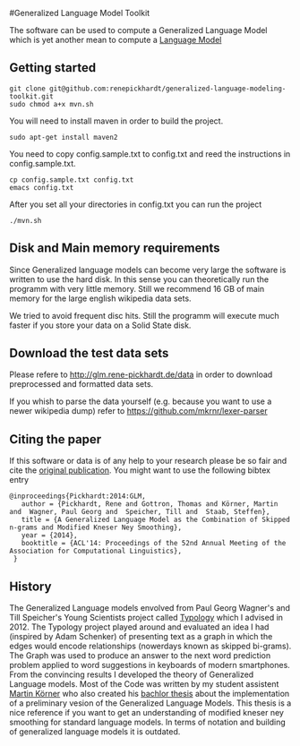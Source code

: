 #Generalized Language Model Toolkit

The software can be used to compute a Generalized Language Model which is yet another mean to compute a [Language Model](http://en.wikipedia.org/wiki/Language_model) 

## Getting started
```
git clone git@github.com:renepickhardt/generalized-language-modeling-toolkit.git
sudo chmod a+x mvn.sh
```
You will need to install maven in order to build the project.
```
sudo apt-get install maven2
```

You need to copy config.sample.txt to config.txt and reed the instructions in config.sample.txt.
```
cp config.sample.txt config.txt
emacs config.txt
```

After you set all your directories in config.txt you can run the project
```
./mvn.sh
```

## Disk and Main memory requirements
Since Generalized language models can become very large the software is written to use the hard disk. In this sense you can theoretically run the programm with very little memory. Still we recommend 16 GB of main memory for the large english wikipedia data sets. 

We tried to avoid frequent disc hits. Still the programm will execute much faster if you store your data on a Solid State disk. 

## Download the test data sets
Please refere to http://glm.rene-pickhardt.de/data in order to download preprocessed and formatted data sets. 

If you whish to parse the data yourself (e.g. because you want to use a newer wikipedia dump) refer to https://github.com/mkrnr/lexer-parser

## Citing the paper
If this software or data is of any help to your research please be so fair and cite the [original publication](http://glm.rene-pickhardt/paper). 
You might want to use the following bibtex entry
```
@inproceedings{Pickhardt:2014:GLM, 
   author = {Pickhardt, Rene and Gottron, Thomas and Körner, Martin and  Wagner, Paul Georg and  Speicher, Till and  Staab, Steffen}, 
   title = {A Generalized Language Model as the Combination of Skipped n-grams and Modified Kneser Ney Smoothing}, 
   year = {2014}, 
   booktitle = {ACL'14: Proceedings of the 52nd Annual Meeting of the Association for Computational Linguistics}, 
 } 
```

## History
The Generalized Language models envolved from Paul Georg Wagner's and Till Speicher's Young Scientists project called [Typology](http://www.typology.de) which I advised in 2012.
The Typology project played around and evaluated an idea I had (inspired by Adam Schenker) of presenting text as a graph in which the edges would encode relationships (nowerdays known as skipped bi-grams). The Graph was used to produce an answer to the next word prediction problem applied to word suggestions in keyboards of modern smartphones.
From the convincing results I developed the theory of Generalized Language models. 
Most of the Code was written by my student assistent [Martin Körner](http://mkoerner.de/) who also created his [bachlor thesis](bachlor-thesis-martin-koerner.pdf) about the implementation of a preliminary vesion of the Generalized Language Models. This thesis is a nice reference if you want to get an understanding of modified kneser ney smoothing for standard language models. In terms of notation and building of generalized language models it is outdated.
